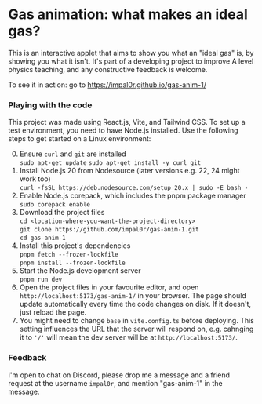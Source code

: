 # Gas animation: what makes an ideal gas?

This is an interactive applet that aims to show you what an "ideal gas" is, by showing you what it isn't. It's part of a developing project to improve A level physics teaching, and any constructive feedback is welcome.

To see it in action: go to https://impal0r.github.io/gas-anim-1/

### Playing with the code

This project was made using React.js, Vite, and Tailwind CSS. To set up a test environment, you need to have Node.js installed. Use the following steps to get started on a Linux environment:

0. Ensure `curl` and `git` are installed    
    `sudo apt-get update`
    `sudo apt-get install -y curl git`
1. Install Node.js 20 from Nodesource (later versions e.g. 22, 24 might work too)    
    `curl -fsSL https://deb.nodesource.com/setup_20.x | sudo -E bash -`        
2. Enable Node.js corepack, which includes the pnpm package manager    
    `sudo corepack enable`    
3. Download the project files    
    `cd <location-where-you-want-the-project-directory>`    
    `git clone https://github.com/impal0r/gas-anim-1.git`    
    `cd gas-anim-1`
4. Install this project's dependencies    
    `pnpm fetch --frozen-lockfile`    
    `pnpm install --frozen-lockfile`    
5. Start the Node.js development server    
    `pnpm run dev`    
6. Open the project files in your favourite editor, and open `http://localhost:5173/gas-anim-1/` in your browser. The page should update automatically every time the code changes on disk. If it doesn't, just reload the page.
7. You might need to change `base` in `vite.config.ts` before deploying. This setting influences the URL that the server will respond on, e.g. cahnging it to `'/'` will mean the dev server will be at `http://localhost:5173/`.

### Feedback

I'm open to chat on Discord, please drop me a message and a friend request at the username `impal0r`, and mention "gas-anim-1" in the message.